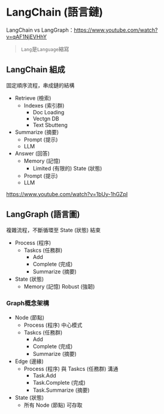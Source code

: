 # LangChain (語言鏈)

LangChain vs LangGraph：<https://www.youtube.com/watch?v=qAF1NjEVHhY>

> `Lang`是`Language`縮寫

## LangChain 組成

固定順序流程，串成鏈的結構

* Retrieve (檢索)
  * Indexes (索引群)
    * Doc Loading
    * Vectgn DB
    * Text Sbutteng
* Summarize (摘要)
  * Prompt (提示)
  * LLM
* Answer (回答)
  * Memory (記憶)
    * Limited (有限的) State (狀態)
  * Prompt (提示)
  * LLM

<https://www.youtube.com/watch?v=1bUy-1hGZpI>

## LangGraph (語言圖)

複雜流程，不斷循環至 State (狀態) 結束

* Process (程序)
  * Taskcs (任務群)
    * Add
    * Complete (完成)
    * Summarize (摘要)
* State (狀態)
  * Memory (記憶) Robust (強韌)

### Graph概念架構

* Node (節點)
  * Process (程序) 中心模式
  * Taskcs (任務群)
    * Add
    * Complete (完成)
    * Summarize (摘要)
* Edge (邊緣)
  * Process (程序) 與 Taskcs (任務群) 溝通
    * Task.Add
    * Task.Complete (完成)
    * Task.Summarize (摘要)
* State (狀態)
  * 所有 Node (節點) 可存取
